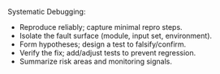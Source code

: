 Systematic Debugging:
- Reproduce reliably; capture minimal repro steps.
- Isolate the fault surface (module, input set, environment).
- Form hypotheses; design a test to falsify/confirm.
- Verify the fix; add/adjust tests to prevent regression.
- Summarize risk areas and monitoring signals.
